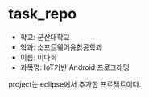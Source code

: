 # task_repo
* 학교: 군산대학교
* 학과: 소프트웨어융합공학과
* 이름: 이다희
* 과목명: IoT기반 Android 프로그래밍

project는 eclipse에서 추가한 프로젝트이다.
